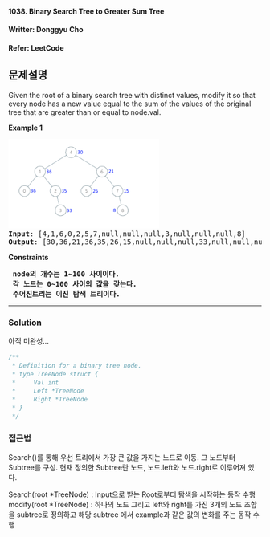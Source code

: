 #### 1038. Binary Search Tree to Greater Sum Tree
#### Writter: Donggyu Cho
#### Refer: LeetCode

## 문제설명
Given the root of a binary search tree with distinct values, modify it so that every node has a new value equal to the sum of the values of the original tree that are greater than or equal to node.val.


<b>Example 1</b>
<pre>
<img src="./images/leetcode_binary_search_tree_to_greater_sum_tree_1.PNG" alt="drawing" width="300" />
<b>Input</b>: [4,1,6,0,2,5,7,null,null,null,3,null,null,null,8]
<b>Output</b>: [30,36,21,36,35,26,15,null,null,null,33,null,null,null,8]
</pre>

<b>Constraints</b>
<pre>
<b> node의 개수는 1~100 사이이다. </b>
<b> 각 노드는 0~100 사이의 값을 갖는다. </b>
<b> 주어진트리는 이진 탐색 트리이다. </b>
</pre>

* * *
### Solution
아직 미완성...
```go
/**
 * Definition for a binary tree node.
 * type TreeNode struct {
 *     Val int
 *     Left *TreeNode
 *     Right *TreeNode
 * }
 */
```

### 접근법

Search()를 통해 우선 트리에서 가장 큰 값을 가지는 노드로 이동.
그 노드부터 Subtree를 구성. 현재 정의한 Subtree란 노드, 노드.left와 노드.right로 이루어져 있다. 

Search(root *TreeNode) : Input으로 받는 Root로부터 탐색을 시작하는 동작 수행
modify(root *TreeNode) : 하나의 노드 그리고 left와 right를 가진 3개의 노드 조합을 subtree로 정의하고 해당 subtree 에서 example과 같은 값의 변화를 주는 동작 수행


